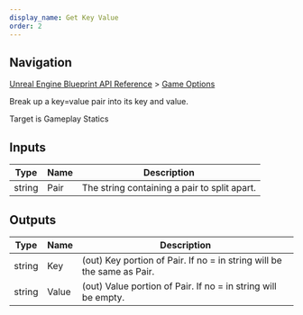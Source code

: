 ```yaml
---
display_name: Get Key Value
order: 2
---
```

## Navigation

[Unreal Engine Blueprint API Reference](https://dev.epicgames.com/documentation/en-us/unreal-engine/BlueprintAPI) > [Game Options](https://dev.epicgames.com/documentation/en-us/unreal-engine/BlueprintAPI/GameOptions)

Break up a key=value pair into its key and value.

Target is Gameplay Statics

## Inputs

| Type | Name | Description |
| --- | --- | --- |
| string | Pair | The string containing a pair to split apart. |

## Outputs

| Type | Name | Description |
| --- | --- | --- |
| string | Key | (out) Key portion of Pair. If no = in string will be the same as Pair. |
| string | Value | (out) Value portion of Pair. If no = in string will be empty. |
